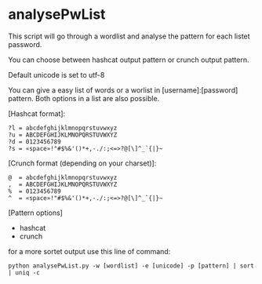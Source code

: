 # analysePwList

This script will go through a wordlist and analyse the pattern for each listet password.

You can choose between hashcat output pattern or crunch output pattern.

Default unicode is set to utf-8

You can give a easy list of words or a worlist in [username]:[password] pattern. Both options in a list are also possible.

[Hashcat format]:
```
?l = abcdefghijklmnopqrstuvwxyz
?u = ABCDEFGHIJKLMNOPQRSTUVWXYZ
?d = 0123456789
?s = «space»!"#$%&'()*+,-./:;<=>?@[\]^_`{|}~
```

[Crunch format (depending on your charset)]:
```
@  = abcdefghijklmnopqrstuvwxyz
,  = ABCDEFGHIJKLMNOPQRSTUVWXYZ
%  = 0123456789
^  = «space»!"#$%&'()*+,-./:;<=>?@[\]^_`{|}~
```

[Pattern options]
- hashcat
- crunch

for a more sortet output use this line of command:

`python analysePwList.py -w [wordlist] -e [unicode] -p [pattern] | sort | uniq -c`
